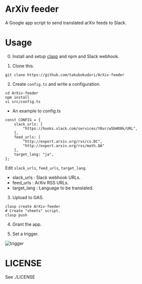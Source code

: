 # ArXiv feeder

A Google app script to send translated arXiv feeds to Slack. 

# Usage

0. Install and setup [clasp](https://github.com/google/clasp) and npm and Slack webhook.

1. Clone this.

```
git clone https://github.com/takubokudori/ArXiv-feeder
```

2. Create `config.ts` and write a configuration.

```
cd ArXiv-feeder
npm install
vi src/config.ts
```

* An example to config.ts

```
const CONFIG = {
    slack_urls: [
        "https://hooks.slack.com/services/Y0ur/w5bHO0k/URL",
    ],
    feed_urls: [
        "http://export.arxiv.org/rss/cs.DC",
        "http://export.arxiv.org/rss/math.QA"
    ],
    target_lang: "ja",
};
```

Edit `slack_urls`, `feed_urls`, `target_lang`.

- slack_urls : Slack webhook URLs.
- feed_urls : ArXiv RSS URLs.
- target_lang : Language to be translated.

3. Upload to GAS.

```
clasp create ArXiv-feeder
# Create "sheets" script.
clasp push
```

4. Grant the app.

5. Set a trigger.

![trigger](https://user-images.githubusercontent.com/16149911/113476401-4951fa00-94b6-11eb-8548-126c409b0425.PNG)

# LICENSE

See ./LICENSE

